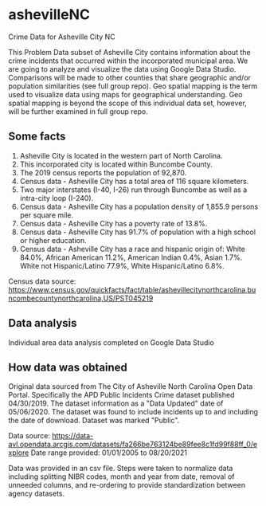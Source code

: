 # ashevilleNC
Crime Data for Asheville City NC

This Problem Data subset of Asheville City contains information about the crime incidents that occurred within the incorporated municipal area.  We are going to analyze and visualize the data using Google Data Studio. Comparisons will be made to other counties that share geographic and/or population similarities (see full group repo).  Geo spatial mapping is the term used to visualize data using maps for geographical understanding.  Geo spatial mapping is beyond the scope of this individual data set, however, will be further examined in full group repo.

## Some facts
1. Asheville City is located in the western part of North Carolina. 
2. This incorporated city is located within Buncombe County.
3. The 2019 census reports the population of 92,870.
4. Census data - Asheville City has a total area of 116 square kilometers.
5. Two major interstates (I-40, I-26) run through Buncombe as well as a intra-city loop  (I-240).
6. Census data - Asheville City has a population density of 1,855.9 persons per square mile.
7. Census data - Asheville City has a poverty rate of 13.8%.
8. Census data - Asheville City has 91.7% of population with a high school or higher education.
9. Census data - Asheville City has a race and hispanic origin of: White 84.0%, African American 11.2%, American Indian 0.4%, Asian 1.7%.  White not Hispanic/Latino 77.9%, White Hispanic/Latino 6.8%.

Census data source: https://www.census.gov/quickfacts/fact/table/ashevillecitynorthcarolina,buncombecountynorthcarolina,US/PST045219

## Data analysis
Individual area data analysis completed on Google Data Studio

## How data was obtained
Original data sourced from The City of Asheville North Carolina Open Data Portal. Specifically the APD Public Incidents Crime dataset published 04/30/2019. The dataset information as a "Data Updated" date of 05/06/2020. The dataset was found to include incidents up to and including the date of download.  Dataset was marked "Public".

Data source: https://data-avl.opendata.arcgis.com/datasets/fa266be763124be89fee8c1fd99f88ff_0/explore
Date range provided: 01/01/2005 to 08/20/2021

Data was provided in an csv file. Steps were taken to normalize data including splitting NIBR codes, month and year from date, removal of unneeded columns, and re-ordering to provide standardization between agency datasets.
